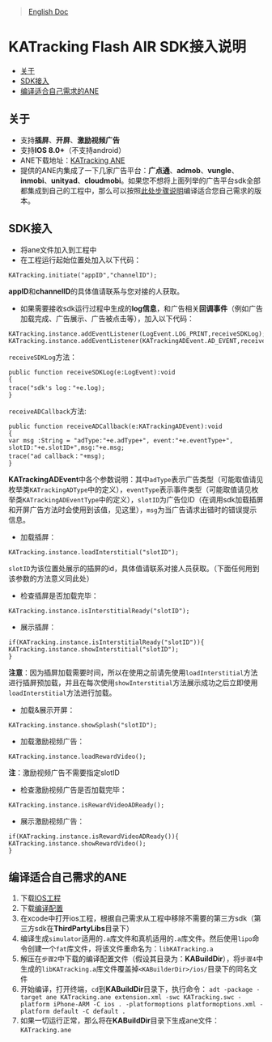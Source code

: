 >[English Doc](https://github.com/KATracking/KATrackingAd/blob/master/KATrackingAd_FlashAir/README.md)
# KATracking Flash AIR SDK接入说明

* [关于](#start)
* [SDK接入](#step1)
* [编译适合自己需求的ANE](#step2)

## <a name="start">关于</a>

* 支持**插屏**、**开屏**、**激励视频广告**
* 支持**IOS 8.0+**（不支持android）
* ANE下载地址：[KATracking ANE](https://github.com/KATracking/KATrackingAd/blob/master/KATrackingAd_FlashAir/KATracking.ane)
* 提供的ANE内集成了一下几家广告平台：**广点通**、**admob**、**vungle**、**inmobi**、**unityad**、**cloudmobi**。如果您不想将上面列举的广告平台sdk全部都集成到自己的工程中，那么可以按照[此处步骤说明](#step2)编译适合您自己需求的版本。


## <a name="step1">SDK接入</a>

* 将ane文件加入到工程中
* 在工程运行起始位置处加入以下代码：  
```
KATracking.initiate("appID","channelID");
```
**appID**和**channelID**的具体值请联系与您对接的人获取。
* 如果需要接收sdk运行过程中生成的**log信息**，和广告相关**回调事件**（例如广告加载完成、广告展示、广告被点击等），加入以下代码：
```
KATracking.instance.addEventListener(LogEvent.LOG_PRINT,receiveSDKLog);
KATracking.instance.addEventListener(KATrackingADEvent.AD_EVENT,receiveADCallback);
```
`receiveSDKLog`方法：
```
public function receiveSDKLog(e:LogEvent):void
{
trace("sdk's log："+e.log);
}
```
`receiveADCallback`方法:
```
public function receiveADCallback(e:KATrackingADEvent):void
{
var msg :String = "adType:"+e.adType+", event:"+e.eventType+", slotID:"+e.slotID+",msg:"+e.msg;
trace("ad callback："+msg);
}
```
**KATrackingADEvent**中各个参数说明：其中`adType`表示广告类型（可能取值请见枚举类`KATrackingADType`中的定义），`eventType`表示事件类型（可能取值请见枚举类`KATrackingADEventType`中的定义），`slotID`为广告位ID（在调用sdk加载插屏和开屏广告方法时会使用到该值，见这里），`msg`为当广告请求出错时的错误提示信息。

* 加载插屏：
```
KATracking.instance.loadInterstitial("slotID");
```
`slotID`为该位置处展示的插屏的id，具体值请联系对接人员获取。（下面任何用到该参数的方法意义同此处）
* 检查插屏是否加载完毕：
```
KATracking.instance.isInterstitialReady("slotID");
```
* 展示插屏：
```
if(KATracking.instance.isInterstitialReady("slotID")){
KATracking.instance.showInterstitial("slotID"); 
}
```
**注意**：因为插屏加载需要时间，所以在使用之前请先使用`loadInterstitial`方法进行插屏预加载，并且在每次使用`showInterstitial`方法展示成功之后立即使用`loadInterstitial`方法进行加载。

* 加载&展示开屏：
```
KATracking.instance.showSplash("slotID");
```
* 加载激励视频广告：
```
KATracking.instance.loadRewardVideo();
```
**注**：激励视频广告不需要指定slotID
* 检查激励视频广告是否加载完毕：
```
KATracking.instance.isRewardVideoADReady();
```
* 展示激励视频广告：
```
if(KATracking.instance.isRewardVideoADReady()){
KATracking.instance.showRewardVideo();
}
```

## <a name="step2">编译适合自己需求的ANE</a>

1. 下载[IOS工程](https://github.com/KATracking/KATrackingAd/tree/master/KATrackingAd_FlashAir/KATrackingAdobeLib)
2. 下载[编译配置](https://github.com/KATracking/KATrackingAd/tree/master/KATrackingAd_FlashAir/build)
3. 在xcode中打开ios工程，根据自己需求从工程中移除不需要的第三方sdk（第三方sdk在**ThirdPartyLibs**目录下）
4. 编译生成`simulator`适用的`.a`库文件和真机适用的`.a`库文件。然后使用`lipo`命令创建一个`fat`库文件，将该文件重命名为：`libKATracking.a`
5. 解压在`步骤2`中下载的编译配置文件（假设其目录为：**KABuildDir**），将`步骤4`中生成的`libKATracking.a`库文件覆盖掉`<KABuilderDir>/ios/`目录下的同名文件
6. 开始编译，打开终端，`cd`到**KABuildDir**目录下，执行命令：
`adt -package -target ane KATracking.ane extension.xml -swc KATracking.swc -platform iPhone-ARM -C ios . -platformoptions platformoptions.xml -platform default -C default . `
7. 如果一切运行正常，那么将在**KABuildDir**目录下生成ane文件：`KATracking.ane`

